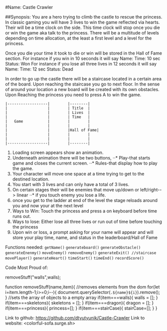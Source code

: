 #Name: Castle Crawler

##Synopsis:
You are a hero trying to climb the castle to rescue the princess.
In classic gaming you will have 3 lives to win the game reflected via hearts.
Their will be a time clock on the side. This time clock will stop once you die or win the game aka talk to the princess.
There will be a multitude of levels depending on time allocation, at the least a first level and a level for the princess.

Once you die your time it took to die or win will be stored in the Hall of Fame section.
For instance if you win in 10 seconds it will say Name: Time: 10 sec Status: Won
For instance if you lose all three lives in 12 seconds it will say Name: Time: 12 sec Status: Dead

In order to go up the castle there will be a staircase located in a certain area of the board.
Upon reaching the staircase you go to next floor. In the sense of around your location a new board will be created with its own obstacles. Upon Reaching the princess you need to press A to win the game.

```
|------------------|        |--------|
|                  |        | Title  |
|                  |        | Lives  |
|                  |        | Time   |
|   Game           |        |        |
|                  |        |        |
|                  |        |Hall of Fame|
|                  |        |        |
|                  |        |        |
|------------------|        |--------|
```
1. Loading screen appears show an animation.
2. Underneath animation there will be two buttons,
  ⋅⋅* Play-that starts game and closes the current screen.
    ⋅⋅* Rules-that display how to play the game.
3. Your character will move one space at a time trying to get to the destined location.
4. You start with 3 lives and can only have a total of 3 lives.
5. On certain stages their will be enemies that move up/down or left/right--> linear
    ⋅⋅* if you touch enemy you lose a life.
6. once you get to the ladder at end of the level the stage reloads around you and now your at the next level
7. Ways to Win: Touch the princess and press a on keyboard before time runs out.
8. Ways to lose: Either lose all three lives or run out of time before touching the princess
9. Upon win or loss, a prompt asking for your name will appear and will store your play time, name, and status in the leaderboard/Hall of Fame

Functions needed:
`getName()`
`generateboard()`
`generateObstacle()`
`generateEnenmy()`
`moveEnemy()`
`removeEnemy()`
`generateExit() //staircase`
`movePlayer()`
`generateHeart()`
`timeStart()`
`timeEnd()`
`recordScore()`

Code Most Proud of:

removeStuff("walls",walls);

function removeStuff(name,item){
  //removes elements from the dom
  for(let i=item.length-1;i>=0;i--){
    document.querySelector(`.${name}${i}`).remove();
  }
//sets the array of objects to a empty array
  if(item===walls){
    walls = [];
  }
  if(item===skeletons){
    skeletons = [];
  }
  if(item===dragon){
    dragon = [];
  }
  if(item===princess){
    princess=[];
  }
  if(item===stairCase){
    stairCase=[];
  }
}



Link to github: <https://github.com/dtyutyunik/Castle-Crawler>
Link to website: <colorful-sofa.surge.sh>
